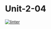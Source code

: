 # Unit-2-04
 [![linter](https://github.com/Pranay-Tyagi/Unit-2-04/workflows/linter/badge.svg)](https://github.com/marketplace/actions/super-linter)         
